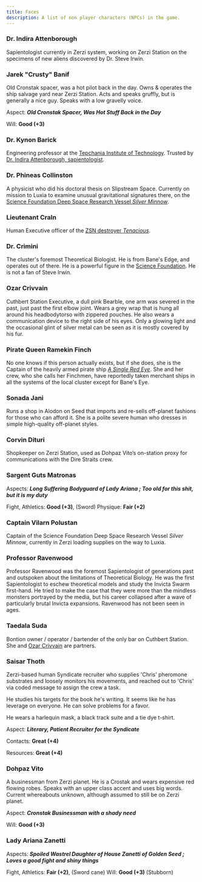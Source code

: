 ```yaml
---
title: Faces
description: A list of non player characters (NPCs) in the game.
---
```


### Dr. Indira Attenborough

Sapientologist currently in Zerzi system, working on Zerzi Station on
the specimens of new aliens discovered by Dr. Steve Irwin.

### Jarek "Crusty" Banif

Old Cronstak spacer, was a hot pilot back in the day. Owns & operates
the ship salvage yard near Zerzi Station. Acts and speaks gruffly, but
is generally a nice guy. Speaks with a low gravelly voice.

Aspect: ***Old Cronstak Spacer, Was Hot Stuff Back in the Day***

Will: **Good (+3)**

### Dr. Kynon Barick

Engineering professor at the [Tepchania Institute of Technology](factions#tepchania-institute-of-technology). Trusted
by [Dr. Indira Attenborough, sapientologist](faces#dr-indira-attenborough).

### Dr. Phineas Collinston

A physicist who did his doctoral thesis on Slipstream Space. Currently
on mission to Luxia to examine unusual gravitational signatures there,
on the [Science Foundation Deep Space Research Vessel *Silver Minnow*](ships#science-foundation-deep-space-research-vessel-silver-minnow).

### Lieutenant Craln

Human Executive officer of the [ZSN destroyer *Tenacious*](ships#zerzi-space-navy-destroyer-tenacious).

### Dr. Crimini

The cluster's foremost Theoretical Biologist. He is from Bane's Edge,
and operates out of there. He is a powerful figure in the [Science
Foundation](factions#science-foundation). He is not a fan of Steve Irwin.

### Ozar Crivvain

Cuthbert Station Executive, a dull pink Bearble, one arm was severed in
the past, just past the first elbow joint. Wears a grey wrap that is
hung all around his headbodytorso with zippered pouches. He also wears a
communication device to the right side of his eyes. Only a glowing light
and the occasional glint of silver metal can be seen as it is mostly
covered by his fur.

### Pirate Queen Ramekin Finch

No one knows if this person actually exists, but if she does, she is the
Captain of the heavily armed pirate ship [*A Single Red Eye*](ships#a-single-red-eye). She and her
crew, who she calls her Finchmen, have reportedly taken merchant ships
in all the systems of the local cluster except for Bane's Eye.

### Sonada Jani

Runs a shop in Alodon on Seed that imports and re-sells off-planet fashions for those who can afford it. She is a polite
severe human who dresses in simple high-quality off-planet styles.

### Corvin Dituri

Shopkeeper on Zerzi Station, used as Dohpaz Vito’s on-station proxy for communications with the Dire Straits crew.

### Sargent Guts Matronas

Aspects: **_Long Suffering Bodyguard of Lady Ariana ; Too old for this shit, but it is my duty_**

Fight, Athletics: **Good (+3)**, (Sword)
Physique: **Fair (+2)**

### Captain Vilarn Polustan

Captain of the Science Foundation Deep Space Research Vessel *Silver
Minnow*, currently in Zerzi loading supplies on the way to Luxia.

### Professor Ravenwood

Professor Ravenwood was the foremost Sapientologist of generations past
and outspoken about the limitations of Theoretical Biology. He was the
first Sapientologist to eschew theoretical models and study the Invicta
Swarm first-hand. He tried to make the case that they were more than the
mindless monsters portrayed by the media, but his career collapsed after
a wave of particularly brutal Invicta expansions. Ravenwood has not been
seen in ages.

### Taedala Suda

Bontion owner / operator / bartender of the only bar on Cuthbert
Station. She and [Ozar Crivvain](#ozar-crivvain) are partners.

### Saisar Thoth

Zerzi-based human Syndicate recruiter who supplies 'Chris' pheromone
substrates and loosely monitors his movements, and reached out to
'Chris' via coded message to assign the crew a task.

He studies his targets for the book he's writing. It seems like he has
leverage on everyone. He can solve problems for a favor.

He wears a harlequin mask, a black track suite and a tie dye t-shirt.

Aspect: ***Literary, Patient Recruiter for the Syndicate***

Contacts: **Great (+4)**

Resources: **Great (+4)**

### Dohpaz Vito

A businessman from Zerzi planet. He is a Crostak and wears expensive red
flowing robes. Speaks with an upper class accent and uses big words.
Current whereabouts unknown, although assumed to still be on Zerzi
planet.

Aspect: ***Cronstak Businessman with a shady need***

Will: **Good (+3)**

### Lady Ariana Zanetti
Aspects: **_Spoiled Wastrel Daughter of House Zanetti of Golden Seed ; Loves a good fight and shiny things_**

Fight, Athletics: **Fair (+2)**, (Sword cane)
Will: **Good (+3)** (Stubborn)
